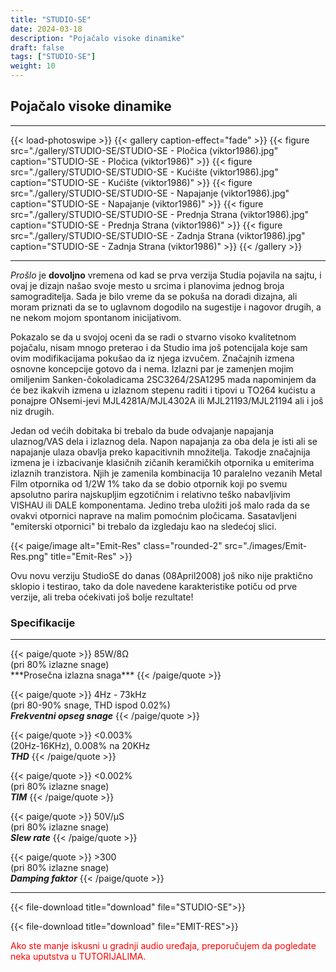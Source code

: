 ```yaml
---
title: "STUDIO-SE"
date: 2024-03-18
description: "Pojačalo visoke dinamike"
draft: false
tags: ["STUDIO-SE"]
weight: 10
---
```

## Pojačalo visoke dinamike

<hr>
{{< load-photoswipe >}}
{{< gallery caption-effect="fade" >}}
  {{< figure src="./gallery/STUDIO-SE/STUDIO-SE - Pločica (viktor1986).jpg" caption="STUDIO-SE - Pločica (viktor1986)" >}}
  {{< figure src="./gallery/STUDIO-SE/STUDIO-SE - Kućište (viktor1986).jpg" caption="STUDIO-SE - Kućište (viktor1986)" >}}
  {{< figure src="./gallery/STUDIO-SE/STUDIO-SE - Napajanje (viktor1986).jpg" caption="STUDIO-SE - Napajanje (viktor1986)" >}}
  {{< figure src="./gallery/STUDIO-SE/STUDIO-SE - Prednja Strana (viktor1986).jpg" caption="STUDIO-SE - Prednja Strana (viktor1986)" >}}
  {{< figure src="./gallery/STUDIO-SE/STUDIO-SE - Zadnja Strana (viktor1986).jpg" caption="STUDIO-SE - Zadnja Strana (viktor1986)" >}}
{{< /gallery >}}
<hr>

*Prošlo* je **dovoljno** vremena od kad se prva verzija Studia pojavila na sajtu, i ovaj je dizajn našao svoje mesto u srcima i planovima jednog broja samograditelja. Sada je bilo vreme da se pokuša na doradi dizajna, ali moram priznati da se to uglavnom dogodilo na sugestije i nagovor drugih, a ne nekom mojom spontanom inicijativom.

Pokazalo se da u svojoj oceni da se radi o stvarno visoko kvalitetnom pojačalu, nisam mnogo preterao i da Studio ima još potencijala koje sam ovim modifikacijama pokušao da iz njega izvučem. Značajnih izmena osnovne koncepcije gotovo da i nema. Izlazni par je zamenjen mojim omiljenim Sanken-čokoladicama 2SC3264/2SA1295 mada napominjem da će bez ikakvih izmena u izlaznom stepenu raditi i tipovi u TO264 kućistu a ponajpre ONsemi-jevi MJL4281A/MJL4302A ili MJL21193/MJL21194 ali i još niz drugih.

Jedan od većih dobitaka bi trebalo da bude odvajanje napajanja ulaznog/VAS dela i izlaznog dela. Napon napajanja za oba dela je isti ali se napajanje ulaza obavlja preko kapacitivnih množitelja. Takodje značajnija izmena je i izbacivanje klasičnih zičanih keramičkih otpornika u emiterima izlaznih tranzistora. Njih je zamenila kombinacija 10 paralelno vezanih Metal Film otpornika od 1/2W 1% tako da se dobio otpornik koji po svemu apsolutno parira najskupljim egzotičnim i relativno teško nabavljivim VISHAU ili DALE komponentama. Jedino treba uložiti još malo rada da se ovakvi otpornici naprave na malim pomoćnim pločicama. Sasatavljeni "emiterski otpornici" bi trebalo da izgledaju kao na sledećoj slici.

<p>{{< paige/image alt="Emit-Res" class="rounded-2" src="./images/Emit-Res.png" title="Emit-Res" >}}</p>

Ovu novu verziju StudioSE do danas (08April2008) još niko nije praktično sklopio i testirao, tako da dole navedene karakteristike potiču od prve verzije, ali treba oćekivati još bolje rezultate!

### Specifikacije
<hr>
{{< paige/quote >}}
85W/8Ω<br>(pri 80% izlazne snage)<br>***Prosečna izlazna snaga***
{{< /paige/quote >}}

{{< paige/quote >}}
4Hz - 73kHz<br>(pri 80-90% snage, THD ispod 0.02%)<br>***Frekventni opseg snage***
{{< /paige/quote >}}

{{< paige/quote >}}
<0.003%<br>(20Hz-16KHz), 0.008% na 20KHz<br>***THD***
{{< /paige/quote >}}

{{< paige/quote >}}
<0.002%<br>(pri 80% izlazne snage)<br>***TIM***
{{< /paige/quote >}}

{{< paige/quote >}}
50V/μS<br>(pri 80% izlazne snage)<br>***Slew rate***
{{< /paige/quote >}}

{{< paige/quote >}}
&#62;300<br>(pri 80% izlazne snage)<br>***Damping faktor***
{{< /paige/quote >}}
<hr>

{{< file-download title="download" file="STUDIO-SE">}}

{{< file-download title="download" file="EMIT-RES">}}

<p style="color: red;" class="text-center">Ako ste manje iskusni u gradnji audio uređaja, preporučujem da pogledate neka uputstva u TUTORIJALIMA.</p>
